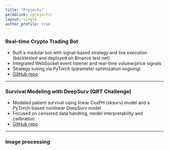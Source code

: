 ```yaml
---
title: "Projects"
permalink: /projects/
layout: single
author_profile: true
---
```


### Real-time Crypto Trading Bot

- Built a modular bot with signal-based strategy and live execution (backtested and deployed on Binance test net)
- Integrated WebSocket event listener and real-time volume/price signals
- Strategy tuning via PyTorch (parameter optimization ongoing)
- [GitHub repo](https://github.com/qsohh/Binance_Trade)

---

### Survival Modeling with DeepSurv (QRT Challenge)

- Modeled patient survival using linear CoxPH (sksurv) model and a PyTorch-based nonlinear DeepSurv model
- Focused on censored data handling, model interpretability and calibration
- [GitHub repo](https://github.com/qsohh/Challenge_Data_QRT)

---

### Image processing